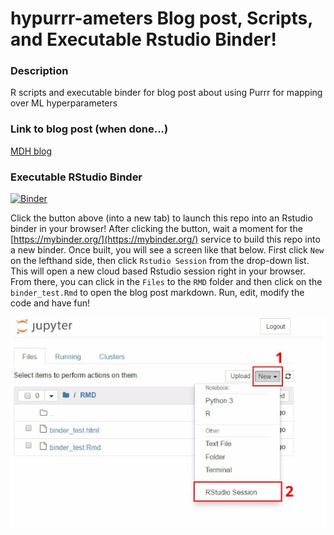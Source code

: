 # hypurrr-ameters Blog post, Scripts, and Executable Rstudio Binder!

### Description
R scripts and executable binder for blog post about using Purrr for mapping over ML hyperparameters

### Link to blog post (when done...)
[MDH blog](http://matthewdharris.com)

### Executable RStudio Binder
[![Binder](https://dl.dropboxusercontent.com/s/aqbfp8dkp0iw4k9/launch_Rstudio.svg?dl=0)](https://mybinder.org/v2/gh/mrecos/hypurrr-ameters/master?filepath=RMD)

Click the button above (into a new tab) to launch this repo into an Rstudio binder in your browser! After clicking the button, wait a moment for the [https://mybinder.org/](https://mybinder.org/) service to build this repo into a new binder. Once built, you will see a screen like that below. First click `New` on the lefthand side, then click `Rstudio Session` from the drop-down list. This will open a new cloud based Rstudio session right in your browser. From there, you can click in the `Files` to the `RMD` folder and then click on the `binder_test.Rmd` to open the blog post markdown. Run, edit, modify the code and have fun!


![](binder_instructions_1.jpeg)


